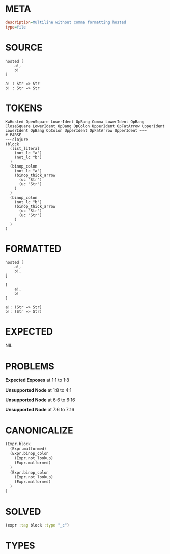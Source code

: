 # META
~~~ini
description=Multiline without comma formatting hosted
type=file
~~~
# SOURCE
~~~roc
hosted [
	a!,
	b!
]

a! : Str => Str
b! : Str => Str
~~~
# TOKENS
~~~text
KwHosted OpenSquare LowerIdent OpBang Comma LowerIdent OpBang CloseSquare LowerIdent OpBang OpColon UpperIdent OpFatArrow UpperIdent LowerIdent OpBang OpColon UpperIdent OpFatArrow UpperIdent ~~~
# PARSE
~~~clojure
(block
  (list_literal
    (not_lc "a")
    (not_lc "b")
  )
  (binop_colon
    (not_lc "a")
    (binop_thick_arrow
      (uc "Str")
      (uc "Str")
    )
  )
  (binop_colon
    (not_lc "b")
    (binop_thick_arrow
      (uc "Str")
      (uc "Str")
    )
  )
)
~~~
# FORMATTED
~~~roc
hosted [
	a!,
	b!,
]

[
	a!,
	b!
]

a!: (Str => Str)
b!: (Str => Str)
~~~
# EXPECTED
NIL
# PROBLEMS
**Expected Exposes**
at 1:1 to 1:8

**Unsupported Node**
at 1:8 to 4:1

**Unsupported Node**
at 6:6 to 6:16

**Unsupported Node**
at 7:6 to 7:16

# CANONICALIZE
~~~clojure
(Expr.block
  (Expr.malformed)
  (Expr.binop_colon
    (Expr.not_lookup)
    (Expr.malformed)
  )
  (Expr.binop_colon
    (Expr.not_lookup)
    (Expr.malformed)
  )
)
~~~
# SOLVED
~~~clojure
(expr :tag block :type "_c")
~~~
# TYPES
~~~roc
~~~
